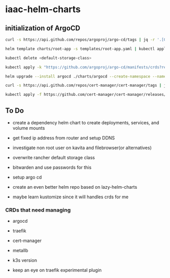 # iaac-helm-charts

## initialization of ArgoCD

```sh
curl -s https://api.github.com/repos/argoproj/argo-cd/tags | jq -r '.[0].name'

helm template charts/root-app -s templates/root-app.yaml | kubectl apply -f -

kubectl delete <default-storage-class>

kubectl apply -k "https://github.com/argoproj/argo-cd/manifests/crds?ref=<appVersion>"

helm upgrade --install argocd ./charts/argocd --create-namespace --namespace argocd

curl -s https://api.github.com/repos/cert-manager/cert-manager/tags | jq -r '.[0].name'

kubectl apply -f https://github.com/cert-manager/cert-manager/releases/download/<appVersion>/cert-manager.crds.yaml

```

## To Do

- create a dependency helm chart to create deployments, services, and volume mounts

- get fixed ip address from router and setup DDNS

- investigate non root user on kavita and filebrowser(or alternatives)

- overwrite rancher default storage class

- bitwarden and use passwords for this

- setup argo cd

- create an even better helm repo based on lazy-helm-charts

- maybe learn kustomize since it will handles crds for me

### CRDs that need managing

- argocd

- traefik

- cert-manager

- metallb

- k3s version

- keep an eye on traefik experimental plugin
